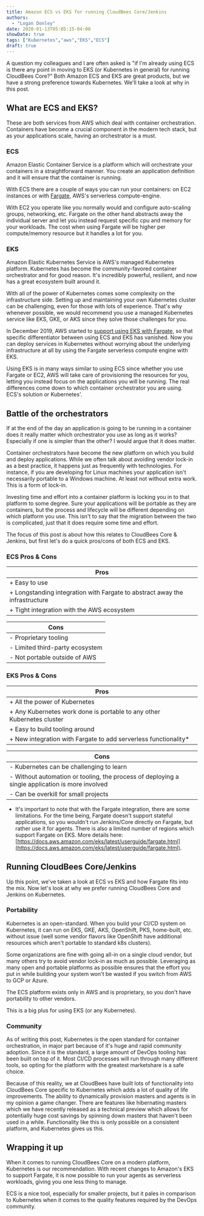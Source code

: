 ```yaml
---
title: Amazon ECS vs EKS for running CloudBees Core/Jenkins
authors:
  - "Logan Donley"
date: 2020-01-13T05:05:15-04:00
showDate: true
tags: ["Kubernetes","aws","EKS","ECS"]
draft: true
---
```


A question my colleagues and I are often asked is "if I'm already using ECS is there any point in moving to EKS (or Kubernetes in general) for running CloudBees Core?" Both Amazon ECS and EKS are great products, but we have a strong preference towards Kubernetes. We'll take a look at why in this post.

## What are ECS and EKS?

These are both services from AWS which deal with container orchestration. Containers have become a crucial component in the modern tech stack, but as your applications scale, having an orchestrator is a must. 

### ECS

Amazon Elastic Container Service is a platform which will orchestrate your containers in a straightforward manner. You create an application definition and it will ensure that the container is running. 

With ECS there are a couple of ways you can run your containers: on EC2 instances or with [Fargate](https://aws.amazon.com/fargate/), AWS's serverless compute-engine.

With EC2 you operate like you normally would and configure auto-scaling groups, networking, etc. Fargate on the other hand abstracts away the individual server and let you instead request specific cpu and memory for your workloads. The cost when using Fargate will be higher per compute/memory resource but it handles a lot for you.


### EKS

Amazon Elastic Kubernetes Service is AWS's managed Kubernetes platform. Kubernetes has become the community-favored container orchestrator and for good reason. It's incredibly powerful, resilient, and now has a great ecosystem built around it.

With all of the power of Kubernetes comes some complexity on the infrastructure side. Setting up and maintaining your own Kubernetes cluster can be challenging, even for those with lots of experience. That's why whenever possible, we would recommend you use a managed Kubernetes service like EKS, GKE, or AKS since they solve those challenges for you.

In December 2019, AWS started to [support using EKS with Fargate](https://aws.amazon.com/about-aws/whats-new/2019/12/run-serverless-kubernetes-pods-using-amazon-eks-and-aws-fargate/), so that specific differentiator between using ECS and EKS has vanished. Now you can deploy services in Kubernetes without worrying about the underlying infrastructure at all by using the Fargate serverless compute engine with EKS.

Using EKS is in many ways similar to using ECS since whether you use Fargate or EC2, AWS will take care of provisioning the resources for you, letting you instead focus on the applications you will be running. The real differences come down to which container orchestrator you are using. ECS's solution or Kubernetes'.

## Battle of the orchestrators

If at the end of the day an application is going to be running in a container does it really matter which orchestrator you use as long as it works? Especially if one is simpler than the other? I would argue that it does matter. 

Container orchestrators have become the new platform on which you build and deploy applications. While we often talk about avoiding vendor lock-in as a best practice, it happens just as frequently with technologies. For instance, if you are developing for Linux machines your application isn't necessarily portable to a Windows machine. At least not without extra work. This is a form of lock-in.

Investing time and effort into a container platform is locking you in to that platform to some degree. Sure your applications will be portable as they are containers, but the process and lifecycle will be different depending on which platform you use. This isn't to say that the migration between the two is complicated, just that it does require some time and effort.

The focus of this post is about how this relates to CloudBees Core & Jenkins, but first let's do a quick pros/cons of both ECS and EKS. 

### ECS Pros & Cons

| Pros |
| --- |
| + Easy to use |
| + Longstanding integration with Fargate to abstract away the infrastructure |
| + Tight integration with the AWS ecosystem |

| Cons |
| --- |
| - Proprietary tooling |
| - Limited third-party ecosystem |
| - Not portable outside of AWS |


### EKS Pros & Cons

| Pros |
| --- |
| + All the power of Kubernetes |
| + Any Kubernetes work done is portable to any other Kubernetes cluster |
| + Easy to build tooling around |
| + New integration with Fargate to add serverless functionality* |


| Cons |
| --- |
| - Kubernetes can be challenging to learn |
| - Without automation or tooling, the process of deploying a single application is more involved |
| - Can be overkill for small projects |


* It's important to note that with the Fargate integration, there are some limitations. For the time being, Fargate doesn't support stateful applications, so you wouldn't run Jenkins/Core directly on Fargate, but rather use it for agents. There is also a limited number of regions which support Fargate on EKS. More details here: [https://docs.aws.amazon.com/eks/latest/userguide/fargate.html](https://docs.aws.amazon.com/eks/latest/userguide/fargate.html).


## Running CloudBees Core/Jenkins

Up this point, we've taken a look at ECS vs EKS and how Fargate fits into the mix. Now let's look at why we prefer running CloudBees Core and Jenkins on Kubernetes.

### Portability

Kubernetes is an open-standard. When you build your CI/CD system on Kubernetes, it can run on EKS, GKE, AKS, OpenShift, PKS, home-built, etc. without issue (well some vendor flavors like OpenShift have additional resources which aren't portable to standard k8s clusters).

Some organizations are fine with going all-in on a single cloud vendor, but many others try to avoid vendor lock-in as much as possible. Leveraging as many open and portable platforms as possible ensures that the effort you put in while building your system won't be wasted if you switch from AWS to GCP or Azure.

The ECS platform exists only in AWS and is proprietary, so you don't have portability to other vendors. 

This is a big plus for using EKS (or any Kubernetes).


### Community

As of writing this post, Kubernetes is the open standard for container orchestration, in major part because of it's huge and rapid community adoption. Since it is the standard, a large amount of DevOps tooling has been built on top of it. Most CI/CD processes will run through many different tools, so opting for the platform with the greatest marketshare is a safe choice.

Because of this reality, we at CloudBees have built lots of functionality into CloudBees Core specific to Kubernetes which adds a lot of quality of life improvements. The ability to dynamically provision masters and agents is in my opinion a game changer. There are features like hibernating masters which we have recently released as a technical preview which allows for potentially huge cost savings by spinning down masters that haven't been used in a while. Functionality like this is only possible on a consistent platform, and Kubernetes gives us this.


## Wrapping it up

When it comes to running CloudBees Core on a modern platform, Kubernetes is our recommendation. With recent changes to Amazon's EKS to support Fargate, it is now possible to run your agents as serverless workloads, giving you one less thing to manage.

ECS is a nice tool, especially for smaller projects, but it pales in comparison to Kubernetes when it comes to the quality features required by the DevOps community.